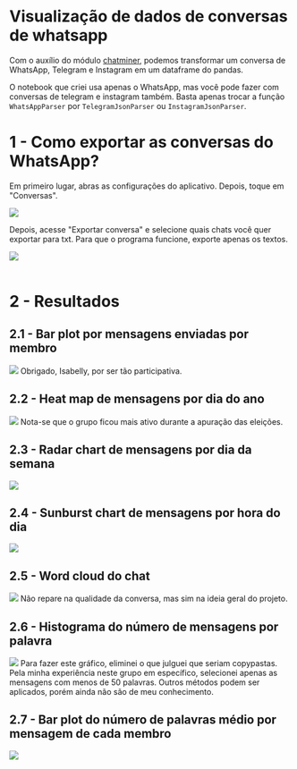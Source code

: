 # Visualização de dados de conversas de whatsapp

Com o auxílio do módulo <a href="https://github.com/joweich/chat-miner">chatminer</a>, podemos transformar um conversa de WhatsApp, Telegram e Instagram em um dataframe do pandas.

O notebook que criei usa apenas o WhatsApp, mas você pode fazer com conversas de telegram e instagram também. Basta apenas trocar a função `WhatsAppParser` por `TelegramJsonParser` ou `InstagramJsonParser`.

# 1 - Como exportar as conversas do WhatsApp?
Em primeiro lugar, abras as configurações do aplicativo. Depois, toque em "Conversas".

<img src="imgs/img1.jpg">

Depois, acesse "Exportar conversa" e selecione quais chats você quer exportar para txt. Para que o programa funcione, exporte apenas os textos.

<img src="imgs/img2.jpg">
<br>
<br>

# 2 - Resultados
## 2.1 - Bar plot por mensagens enviadas por membro
<img src="imgs/barplot.png">
Obrigado, Isabelly, por ser tão participativa.

## 2.2 - Heat map de mensagens por dia do ano
<img src="imgs/heatmap.png">
Nota-se que o grupo ficou mais ativo durante a apuração das eleições.

## 2.3 - Radar chart de mensagens por dia da semana
<img src="imgs/radarchart.png">

## 2.4 - Sunburst chart de mensagens por hora do dia
<img src="imgs/sunburst.png">

## 2.5 - Word cloud do chat
<img src="imgs/wordc.png">
Não repare na qualidade da conversa, mas sim na ideia geral do projeto.

## 2.6 - Histograma do número de mensagens por palavra
<img src="imgs/hist.png">
Para fazer este gráfico, eliminei o que julguei que seriam copypastas. Pela minha experiência neste grupo em específico, selecionei apenas as mensagens com menos de 50 palavras. Outros métodos podem ser aplicados, porém ainda não são de meu conhecimento.

## 2.7 - Bar plot do número de palavras médio por mensagem de cada membro
<img src="imgs/media.png">